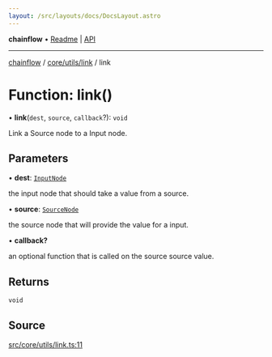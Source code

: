 ```yaml
---
layout: /src/layouts/docs/DocsLayout.astro
---
```


**chainflow** • [Readme](/docs/README) \| [API](/docs/modules)

***

[chainflow](/docs/README) / [core/utils/link](/docs/core/utils/link/README) / link

# Function: link()

• **link**(`dest`, `source`, `callback`?): `void`

Link a Source node to a Input node.

## Parameters

• **dest**: [`InputNode`](/docs/core/inputNode/classes/InputNode)

the input node that should take a value from a source.

• **source**: [`SourceNode`](/docs/core/sourceNode/interfaces/SourceNode)

the source node that will provide the value for a input.

• **callback?**

an optional function that is called on the source source value.

## Returns

`void`

## Source

[src/core/utils/link.ts:11](https://github.com/edwinlzs/chainflow/blob/99ff659/src/core/utils/link.ts#L11)
